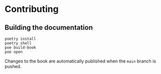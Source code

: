 # Contributing

## Building the documentation

```
poetry install
poetry shell
poe build-book
poe open
```

Changes to the book are automatically published when the `main` branch is pushed.